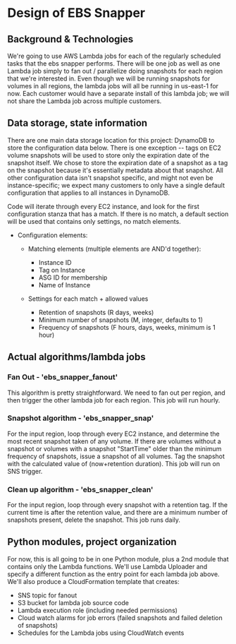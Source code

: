 # Design of EBS Snapper

## Background & Technologies

We're going to use AWS Lambda jobs for each of the regularly scheduled tasks that the ebs snapper performs. There will be one job as well as one Lambda job simply to fan out / parallelize doing snapshots for each region that we're interested in. Even though we will be running snapshots for volumes in all regions, the lambda jobs will all be running in us-east-1 for now. Each customer would have a separate install of this lambda job; we will not share the Lambda job across multiple customers.

## Data storage, state information

There are one main data storage location for this project: DynamoDB to store the configuration data below. There is one exception -- tags on EC2 volume snapshots will be used to store only the expiration date of the snapshot itself. We chose to store the expiration date of a snapshot as a tag on the snapshot because it's essentially metadata about that snapshot. All other configuration data isn't snapshot specific, and might not even be instance-specific; we expect many customers to only have a single default configuration that applies to all instances in DynamoDB.

Code will iterate through every EC2 instance, and look for the first configuration stanza that has a match. If there is no match, a default section will be used that contains only settings, no match elements.

- Configuration elements:

  - Matching elements (multiple elements are AND'd together):
    - Instance ID
    - Tag on Instance
    - ASG ID for membership
    - Name of Instance

  - Settings for each match + allowed values
    - Retention of snapshots (R days, weeks)
    - Minimum number of snapshots (M, integer, defaults to 1)
    - Frequency of snapshots (F hours, days, weeks, minimum is 1 hour)

## Actual algorithms/lambda jobs

### Fan Out - 'ebs_snapper_fanout'

This algorithm is pretty straightforward. We need to fan out per region, and then trigger the other lambda job for each region. This job will run hourly.

### Snapshot algorithm - 'ebs_snapper_snap'

For the input region, loop through every EC2 instance, and determine the most recent snapshot taken of any volume. If there are volumes without a snapshot or volumes with a snapshot "StartTime" older than the minimum frequency of snapshots, issue a snapshot of all volumes. Tag the snapshot with the calculated value of (now+retention duration). This job will run on SNS trigger.

### Clean up algorithm - 'ebs_snapper_clean'

For the input region, loop through every snapshot with a retention tag. If the current time is after the retention value, and there are a minimum number of snapshots present, delete the snapshot. This job runs daily.

## Python modules, project organization

For now, this is all going to be in one Python module, plus a 2nd module that contains only the Lambda functions. We'll use Lambda Uploader and specify a different function as the entry point for each lambda job above. We'll also produce a CloudFormation template that creates:
  - SNS topic for fanout
  - S3 bucket for lambda job source code
  - Lambda execution role (including needed permissions)
  - Cloud watch alarms for job errors (failed snapshots and failed deletion of snapshots)
  - Schedules for the Lambda jobs using CloudWatch events
